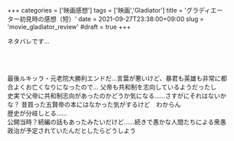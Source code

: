 +++
categories = ['映画感想']
tags = ['映画','Gladiator']
title = 'グラディエーター初見時の感想（短）'
date = 2021-09-27T23:38:00+09:00
slug = 'movie_gladiator_review'
#draft = true
+++

ネタバレです…
<!--more-->
<br>
<br>
<br>
最後ルキッラ・元老院大勝利エンドだ…言葉が悪いけど、暴君も英雄も非常に都合よくお亡くなりになったので…
父帝も共和制を志向しているようだったし
<br>
史実で父帝に共和制志向があったのかどうか気になる……さすがにそれはないかな？
昔買った五賢帝の本にはなかった気がするけど　わからん
<br>
歴史が分岐しとる……
<br>
公開当時？続編の話もあったみたいだけど……続きで愚かな人間たちによる衆愚政治が予定されていたんだとしたらどうしよう
<br>